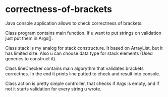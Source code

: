 # correctness-of-brackets
Java console application allows to check correctness of brackets.

Class program contains main function. If u want to put strings on validation just put them in Args[]. 

Class stack is my analog for stack constructure. It based on ArrayList, but it has limited size. Also u can choose data type for stack elements (Used generics to construct it). 

Class lineChecker contains main algorythm that validates brackets correctnes. In the end it prints line putted to check and result into console.

Class action is pretty simple controller, that checks if Args is empty, and if not it starts validation for every string u wrote.
